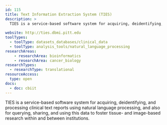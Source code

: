 ```yaml
---
id: 115
title: Text Information Extraction System (TIES)
description: >
  TIES is a service-based software system for acquiring, deidentifying, and processing clinical text reports using natural language processing, and also for querying, sharing, and using this data to foster tissue- and image-based research within and between institutions.
  
website: http://ties.dbmi.pitt.edu
toolTypes:
  - toolType: datasets_databases/clinical_data
  - toolType: analysis_tools/natural_language_processing
researchAreas:
    - researchArea: bioinformatics
    - researchArea: cancer_biology
researchTypes:
  - researchType: translational
resourceAccess:
  type: open
docs:
  - doc: cbiit
---
```

TIES is a service-based software system for acquiring, deidentifying, and processing clinical text reports using natural language processing, and also for querying, sharing, and using this data to foster tissue- and image-based research within and between institutions.